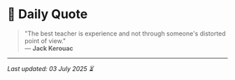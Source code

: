 # 📜 Daily Quote

> "The best teacher is experience and not through someone's distorted point of view."  
> — **Jack Kerouac**

---

_Last updated: 03 July 2025 ⏳_
